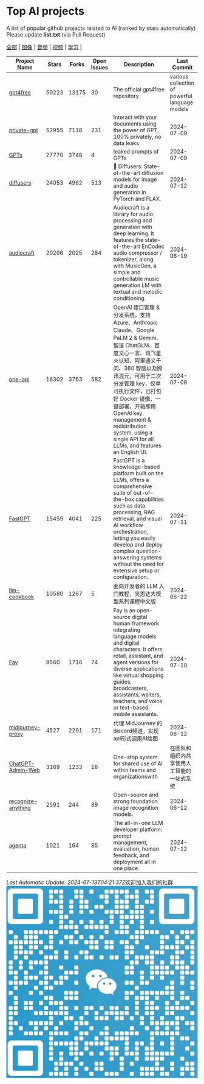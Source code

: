 # Top AI projects
A list of popular github projects related to AI (ranked by stars automatically)
Please update **list.txt** (via Pull Request)

<a href="./README.md">全部</a> |   <a href="./READMEpicture.md">图像</a> |   <a href="./READMEaudio.md">音频</a> | <a href="./READMEvideo.md">视频</a> | <a href="./READMElearn.md">学习</a> | 

| Project Name | Stars | Forks | Open Issues | Description | Last Commit |
| ------------ | ----- | ----- | ----------- | ----------- | ----------- |
| [gpt4free](https://github.com/xtekky/gpt4free) | 59223 | 13175 | 30 | The official gpt4free repository | various collection of powerful language models | 2024-07-11 |
| [private-gpt](https://github.com/zylon-ai/private-gpt) | 52955 | 7118 | 231 | Interact with your documents using the power of GPT, 100% privately, no data leaks | 2024-07-09 |
| [GPTs](https://github.com/linexjlin/GPTs) | 27770 | 3748 | 4 | leaked prompts of GPTs | 2024-07-09 |
| [diffusers](https://github.com/huggingface/diffusers) | 24053 | 4962 | 513 | 🤗 Diffusers: State-of-the-art diffusion models for image and audio generation in PyTorch and FLAX. | 2024-07-12 |
| [audiocraft](https://github.com/facebookresearch/audiocraft) | 20206 | 2025 | 284 | Audiocraft is a library for audio processing and generation with deep learning. It features the state-of-the-art EnCodec audio compressor / tokenizer, along with MusicGen, a simple and controllable music generation LM with textual and melodic conditioning. | 2024-06-19 |
| [one-api](https://github.com/songquanpeng/one-api) | 16302 | 3763 | 582 | OpenAI 接口管理 & 分发系统，支持 Azure、Anthropic Claude、Google PaLM 2 & Gemini、智谱 ChatGLM、百度文心一言、讯飞星火认知、阿里通义千问、360 智脑以及腾讯混元，可用于二次分发管理 key，仅单可执行文件，已打包好 Docker 镜像，一键部署，开箱即用. OpenAI key management & redistribution system, using a single API for all LLMs, and features an English UI. | 2024-07-09 |
| [FastGPT](https://github.com/labring/FastGPT) | 15459 | 4041 | 225 | FastGPT is a knowledge-based platform built on the LLMs, offers a comprehensive suite of out-of-the-box capabilities such as data processing, RAG retrieval, and visual AI workflow orchestration, letting you easily develop and deploy complex question-answering systems without the need for extensive setup or configuration. | 2024-07-11 |
| [llm-cookbook](https://github.com/datawhalechina/llm-cookbook) | 10580 | 1267 | 5 | 面向开发者的 LLM 入门教程，吴恩达大模型系列课程中文版 | 2024-06-22 |
| [Fay](https://github.com/xszyou/Fay) | 8560 | 1716 | 74 | Fay is an open-source digital human framework integrating language models and digital characters. It offers retail, assistant, and agent versions for diverse applications like virtual shopping guides, broadcasters, assistants, waiters, teachers, and voice or text-based mobile assistants. | 2024-07-10 |
| [midjourney-proxy](https://github.com/novicezk/midjourney-proxy) | 4527 | 2291 | 171 | 代理 MidJourney 的discord频道，实现api形式调用AI绘图 | 2024-06-12 |
| [ChatGPT-Admin-Web](https://github.com/AprilNEA/ChatGPT-Admin-Web) | 3169 | 1233 | 18 | One-stop system for shared use of AI within teams and organizationswith | 在团队和组织内共享使用人工智能的一站式系统 | 2023-12-27 |
| [recognize-anything](https://github.com/xinyu1205/recognize-anything) | 2591 | 244 | 89 | Open-source and strong foundation image recognition models. | 2024-06-12 |
| [agenta](https://github.com/Agenta-AI/agenta) | 1021 | 164 | 85 | The all-in-one LLM developer platform: prompt management, evaluation, human feedback, and deployment all in one place. | 2024-07-12 |

*Last Automatic Update: 2024-07-13T04:21:37Z*欢迎加入我们的社群 ![](https://raw.githubusercontent.com/mouuii/picture/master/weichat.jpg) 